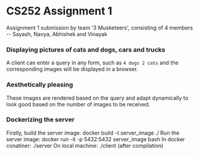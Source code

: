 # CS252 Assignment 1
Assignment 1 submission by team '3 Musketeers', consisting of 4 members -- Sayash, Navya, Abhishek and Vinayak

### Displaying pictures of cats and dogs, cars and trucks
A client can enter a query in any form, such as `4 dogs 2 cats` and the corresponding images will be displayed in a browser.

### Aesthetically pleasing
These images are rendered based on the query and adapt dynamically to look good based on the number of images to be received.

### Dockerizing the server
Firstly, build the server image: docker build -t server_image ./
Run the server image: docker run -it -p 5432:5432 server_image bash
In docker conatiner: ./server
On local machine: ./client (after compilation)